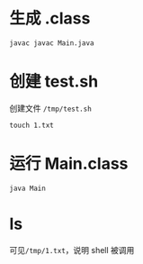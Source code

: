 # 生成 .class

```
javac javac Main.java
```

# 创建 test.sh

创建文件 `/tmp/test.sh`

```
touch 1.txt
```

# 运行 Main.class

```
java Main
```

# ls

可见`/tmp/1.txt`，说明 shell 被调用